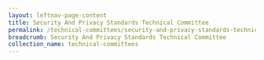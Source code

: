 ```yaml
---
layout: leftnav-page-content
title: Security And Privacy Standards Technical Committee
permalink: /technical-committees/security-and-privacy-standards-technical-committee/
breadcrumb: Security And Privacy Standards Technical Committee
collection_name: technical-committees
---
```

